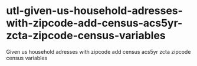 # utl-given-us-household-adresses-with-zipcode-add-census-acs5yr-zcta-zipcode-census-variables
Given us household adresses with zipcode add census acs5yr zcta zipcode census variables
